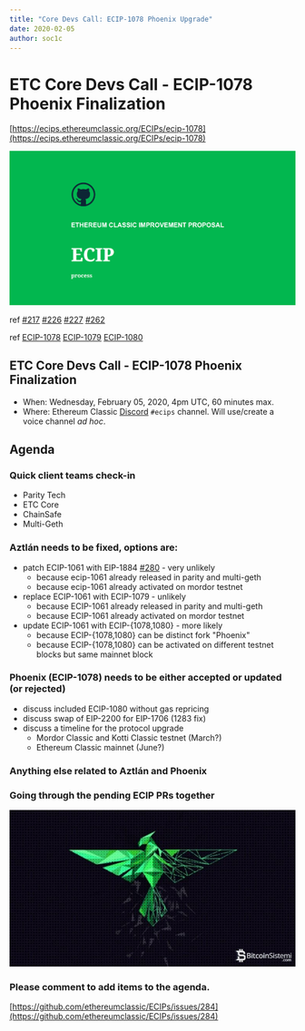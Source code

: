 ```yaml
---
title: "Core Devs Call: ECIP-1078 Phoenix Upgrade"
date: 2020-02-05
author: soc1c
---
```


# ETC Core Devs Call - ECIP-1078 Phoenix Finalization

[https://ecips.ethereumclassic.org/ECIPs/ecip-1078](https://ecips.ethereumclassic.org/ECIPs/ecip-1078)

![Core Devs Call: ECIP-1078 Phoenix Upgrade](./ethereum_classic_ecip_wallpaper.png)

ref [#217](https://github.com/ethereumclassic/ECIPs/issues/217) [#226](https://github.com/ethereumclassic/ECIPs/issues/226) [#227](https://github.com/ethereumclassic/ECIPs/issues/227) [#262](https://github.com/ethereumclassic/ECIPs/issues/262)

ref [ECIP-1078](https://ecips.ethereumclassic.org/ECIPs/ecip-1078) [ECIP-1079](https://ecips.ethereumclassic.org/ECIPs/ecip-1079) [ECIP-1080](https://ecips.ethereumclassic.org/ECIPs/ecip-1080)

## ETC Core Devs Call - ECIP-1078 Phoenix Finalization

* When: Wednesday, February 05, 2020, 4pm UTC, 60 minutes max.
* Where: Ethereum Classic [Discord](https://discord.gg/dwxb6nf) `#ecips` channel. Will use/create a voice channel *ad hoc*.

## Agenda

### Quick client teams check-in

* Parity Tech
* ETC Core
* ChainSafe
* Multi-Geth

### Aztlán needs to be fixed, options are:

* patch ECIP-1061 with EIP-1884 [#280](https://github.com/ethereumclassic/ECIPs/pull/280) - very unlikely
    * because ecip-1061 already released in parity and multi-geth
    * because ecip-1061 already activated on mordor testnet
* replace ECIP-1061 with ECIP-1079 - unlikely
    * because ECIP-1061 already released in parity and multi-geth
    * because ECIP-1061 already activated on mordor testnet
* update ECIP-1061 with ECIP-{1078,1080} - more likely
    * because ECIP-{1078,1080} can be distinct fork "Phoenix"
    * because ECIP-{1078,1080} can be activated on different testnet blocks but same mainnet block

### Phoenix (ECIP-1078) needs to be either accepted or updated (or rejected)

* discuss included ECIP-1080 without gas repricing
* discuss swap of EIP-2200 for EIP-1706 (1283 fix)
* discuss a timeline for the protocol upgrade
    * Mordor Classic and Kotti Classic testnet (March?)
    * Ethereum Classic mainnet (June?)

### Anything else related to Aztlán and Phoenix

### Going through the pending ECIP PRs together

![Core Devs Call: ECIP-1078 Phoenix Upgrade](./phoenix_etc.jpg)

### Please comment to add items to the agenda.

[https://github.com/ethereumclassic/ECIPs/issues/284](https://github.com/ethereumclassic/ECIPs/issues/284)
